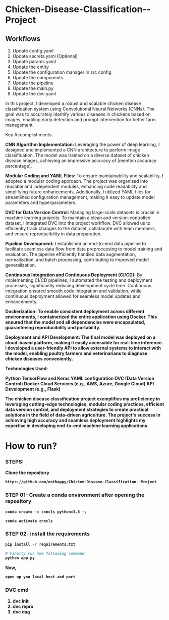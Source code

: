 # Chicken-Disease-Classification--Project


## Workflows

1. Update config.yaml
2. Update secrets.yaml [Optional]
3. Update params.yaml
4. Update the entity
5. Update the configuration manager in src config
6. Update the components
7. Update the pipeline 
8. Update the main.py
9. Update the dvc.yaml

In this project, I developed a robust and scalable chicken disease classification system using Convolutional Neural Networks (CNNs). The goal was to accurately identify various diseases in chickens based on images, enabling early detection and prompt intervention for better farm management.

Key Accomplishments:

<strong>CNN Algorithm Implementation: </strong>Leveraging the power of deep learning, I designed and implemented a CNN architecture to perform image classification. The model was trained on a diverse dataset of chicken disease images, achieving an impressive accuracy of [mention accuracy percentage].

<strong>Modular Coding and YAML Files:</strong> To ensure maintainability and scalability, I adopted a modular coding approach. The project was organized into reusable and independent modules, enhancing code readability and simplifying future enhancements. Additionally, I utilized YAML files for streamlined configuration management, making it easy to update model parameters and hyperparameters.

<strong>DVC for Data Version Control:</strong> Managing large-scale datasets is crucial in machine learning projects. To maintain a clean and version-controlled dataset, I integrated DVC into the project workflow. DVC allowed us to efficiently track changes to the dataset, collaborate with team members, and ensure reproducibility in data preparation.

<strong>Pipeline Development:</strong> I established an end-to-end data pipeline to facilitate seamless data flow from data preprocessing to model training and evaluation. The pipeline efficiently handled data augmentation, normalization, and batch processing, contributing to improved model generalization.

<strong>Continuous Integration and Continuous Deployment (CI/CD):</strong> By implementing CI/CD pipelines, I automated the testing and deployment processes, significantly reducing development cycle time. Continuous integration ensured smooth code integration and validation, while continuous deployment allowed for seamless model updates and enhancements.

<strong>Dockerization: To enable consistent deployment across different environments, I containerized the entire application using Docker. This ensured that the model and all dependencies were encapsulated, guaranteeing reproducibility and portability.

<strong>Deployment and API Development:</strong> The final model was deployed on a cloud-based platform, making it easily accessible for real-time inference. I developed a user-friendly API to allow external systems to interact with the model, enabling poultry farmers and veterinarians to diagnose chicken diseases conveniently.

<strong>Technologies Used:</strong>

Python
TensorFlow and Keras
YAML configuration
DVC (Data Version Control)
Docker
Cloud Services (e.g., AWS, Azure, Google Cloud)
API Development (e.g., Flask)

The chicken disease classification project exemplifies my proficiency in leveraging cutting-edge technologies, modular coding practices, efficient data version control, and deployment strategies to create practical solutions in the field of data-driven agriculture. The project's success in achieving high accuracy and seamless deployment highlights my expertise in developing end-to-end machine learning applications.


# How to run?
### STEPS:

Clone the repository

```bash
https://github.com/entbappy/Chicken-Disease-Classification--Project
```
### STEP 01- Create a conda environment after opening the repository

```bash
conda create -n cnncls python=3.8 -y
```

```bash
conda activate cnncls
```


### STEP 02- install the requirements
```bash
pip install -r requirements.txt
```


```bash
# Finally run the following command
python app.py
```

Now,
```bash
open up you local host and port
```


### DVC cmd

1. dvc init
2. dvc repro
3. dvc dag




